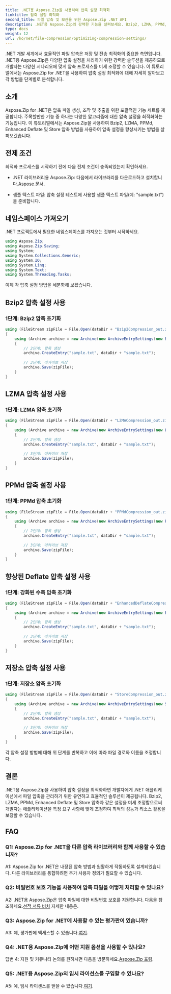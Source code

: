 ```yaml
---
title: .NET용 Aspose.Zip을 사용하여 압축 설정 최적화
linktitle: 압축 설정 최적화
second_title: 파일 압축 및 보관을 위한 Aspose.Zip .NET API
description: .NET용 Aspose.Zip의 강력한 기능을 살펴보세요. Bzip2, LZMA, PPMd, Enhanced Deflate 및 Store 방법을 사용하여 단계별로 압축 설정을 최적화하는 방법을 알아보세요. 효율적인 파일 압축으로 .NET 애플리케이션을 강화하세요.
type: docs
weight: 12
url: /ko/net/file-compression/optimizing-compression-settings/
---
```

.NET 개발 세계에서 효율적인 파일 압축은 저장 및 전송 최적화의 중요한 측면입니다. .NET용 Aspose.Zip은 다양한 압축 설정을 처리하기 위한 강력한 솔루션을 제공하므로 개발자는 다양한 시나리오에 맞게 압축 프로세스를 미세 조정할 수 있습니다. 이 튜토리얼에서는 Aspose.Zip for .NET을 사용하여 압축 설정 최적화에 대해 자세히 알아보고 각 방법을 단계별로 분석합니다.

## 소개

Aspose.Zip for .NET은 압축 파일 생성, 조작 및 추출을 위한 포괄적인 기능 세트를 제공합니다. 주목할만한 기능 중 하나는 다양한 알고리즘에 대한 압축 설정을 최적화하는 기능입니다. 이 튜토리얼에서는 Aspose.Zip을 사용하여 Bzip2, LZMA, PPMd, Enhanced Deflate 및 Store 압축 방법을 사용하여 압축 설정을 향상시키는 방법을 살펴보겠습니다.

## 전제 조건

최적화 프로세스를 시작하기 전에 다음 전제 조건이 충족되었는지 확인하세요.

-  .NET 라이브러리용 Aspose.Zip: 다음에서 라이브러리를 다운로드하고 설치합니다.[Aspose 문서](https://reference.aspose.com/zip/net/).

- 샘플 텍스트 파일: 압축 설정 테스트에 사용할 샘플 텍스트 파일(예: "sample.txt")을 준비합니다.

## 네임스페이스 가져오기

.NET 프로젝트에서 필요한 네임스페이스를 가져오는 것부터 시작하세요.

```csharp
using Aspose.Zip;
using Aspose.Zip.Saving;
using System;
using System.Collections.Generic;
using System.IO;
using System.Linq;
using System.Text;
using System.Threading.Tasks;
```

이제 각 압축 설정 방법을 세분화해 보겠습니다.

## Bzip2 압축 설정 사용

### 1단계: Bzip2 압축 초기화

```csharp
using (FileStream zipFile = File.Open(dataDir + "Bzip2Compression_out.zip", FileMode.Create))
{
    using (Archive archive = new Archive(new ArchiveEntrySettings(new Bzip2CompressionSettings())))
    {
        // 2단계: 항목 생성
        archive.CreateEntry("sample.txt", dataDir + "sample.txt");
        
        // 3단계: 아카이브 저장
        archive.Save(zipFile);
    }
}
```

## LZMA 압축 설정 사용

### 1단계: LZMA 압축 초기화

```csharp
using (FileStream zipFile = File.Open(dataDir + "LZMACompression_out.zip", FileMode.Create))
{
    using (Archive archive = new Archive(new ArchiveEntrySettings(new LzmaCompressionSettings())))
    {
        // 2단계: 항목 생성
        archive.CreateEntry("sample.txt", dataDir + "sample.txt");
        
        // 3단계: 아카이브 저장
        archive.Save(zipFile);
    }
}
```

## PPMd 압축 설정 사용

### 1단계: PPMd 압축 초기화

```csharp
using (FileStream zipFile = File.Open(dataDir + "PPMdCompression_out.zip", FileMode.Create))
{
    using (Archive archive = new Archive(new ArchiveEntrySettings(new PPMdCompressionSettings())))
    {
        // 2단계: 항목 생성
        archive.CreateEntry("sample.txt", dataDir + "sample.txt");
        
        // 3단계: 아카이브 저장
        archive.Save(zipFile);
    }
}
```

## 향상된 Deflate 압축 설정 사용

### 1단계: 강화된 수축 압축 초기화

```csharp
using (FileStream zipFile = File.Open(dataDir + "EnhancedDeflateCompression_out.zip", FileMode.Create))
{
    using (Archive archive = new Archive(new ArchiveEntrySettings(new EnhancedDeflateCompressionSettings())))
    {
        // 2단계: 항목 생성
        archive.CreateEntry("sample.txt", dataDir + "sample.txt");
        
        // 3단계: 아카이브 저장
        archive.Save(zipFile);
    }
}
```

## 저장소 압축 설정 사용

### 1단계: 저장소 압축 초기화

```csharp
using (FileStream zipFile = File.Open(dataDir + "StoreCompression_out.zip", FileMode.Create))
{
    using (Archive archive = new Archive(new ArchiveEntrySettings(new StoreCompressionSettings())))
    {
        // 2단계: 항목 생성
        archive.CreateEntry("sample.txt", dataDir + "sample.txt");
        
        // 3단계: 아카이브 저장
        archive.Save(zipFile);
    }
}
```

각 압축 설정 방법에 대해 위 단계를 반복하고 이에 따라 파일 경로와 이름을 조정합니다.

## 결론

.NET용 Aspose.Zip을 사용하여 압축 설정을 최적화하면 개발자에게 .NET 애플리케이션에서 파일 압축을 관리하기 위한 유연하고 효율적인 솔루션이 제공됩니다. Bzip2, LZMA, PPMd, Enhanced Deflate 및 Store 압축과 같은 설정을 미세 조정함으로써 개발자는 애플리케이션을 특정 요구 사항에 맞게 조정하여 최적의 성능과 리소스 활용을 보장할 수 있습니다.

## FAQ

### Q1: Aspose.Zip for .NET을 다른 압축 라이브러리와 함께 사용할 수 있습니까?

A1: Aspose.Zip for .NET은 내장된 압축 방법과 원활하게 작동하도록 설계되었습니다. 다른 라이브러리를 통합하려면 추가 사용자 정의가 필요할 수 있습니다.

### Q2: 비밀번호 보호 기능을 사용하여 압축 파일을 어떻게 처리할 수 있나요?

 A2: .NET용 Aspose.Zip은 압축 파일에 대한 비밀번호 보호를 지원합니다. 다음을 참조하세요.[선적 서류 비치](https://reference.aspose.com/zip/net/) 자세한 내용은.

### Q3: Aspose.Zip for .NET에 사용할 수 있는 평가판이 있습니까?

 A3: 예, 평가판에 액세스할 수 있습니다.[여기](https://releases.aspose.com/).

### Q4: .NET용 Aspose.Zip에 어떤 지원 옵션을 사용할 수 있나요?

답변 4: 지원 및 커뮤니티 논의를 원하시면 다음을 방문하세요.[Aspose.Zip 포럼](https://forum.aspose.com/c/zip/37).

### Q5: .NET용 Aspose.Zip의 임시 라이선스를 구입할 수 있나요?

 A5: 예, 임시 라이센스를 얻을 수 있습니다.[여기](https://purchase.aspose.com/temporary-license/).